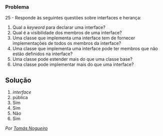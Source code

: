 ### Problema

25 - Responde às seguintes questões sobre interfaces e herança:

1. Qual a _keyword_ para declarar uma interface?
2. Qual é a visibilidade dos membros de uma interface?
3. Uma classe que implementa uma interface tem de fornecer implementações de
   todos os membros da interface?
4. Uma classe que implementa uma interface pode ter membros que não estão
   definidos na interface?
5. Uma classe pode estender mais do que uma classe base?
6. Uma classe pode implementar mais do que uma interface?

## Solução

1. _interface_
2. pública
3. Sim
4. Sim
5. Não
6. Sim

*Por [Tomás Nogueiro](https://github.com/TN-10)*
